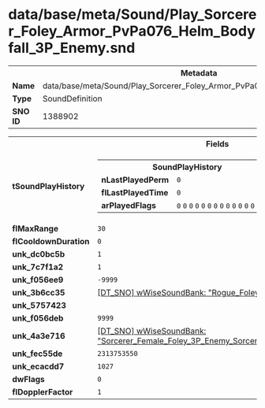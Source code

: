 <h1>data/base/meta/Sound/Play_Sorcerer_Foley_Armor_PvPa076_Helm_Bodyfall_3P_Enemy.snd</h1><table><tr><th colspan="100%">Metadata</th></tr><tr><td><b>Name</b></td><td>data/base/meta/Sound/Play_Sorcerer_Foley_Armor_PvPa076_Helm_Bodyfall_3P_Enemy.snd</td></tr><tr><td><b>Type</b></td><td>SoundDefinition</td></tr><tr><td><b>SNO ID</b></td><td>1388902</td></tr></table>

<table><tr><th colspan="100%">Fields</th></tr><tr><td><b>tSoundPlayHistory</b></td><td><table><tr><th colspan="100%">SoundPlayHistory</th></tr><tr><td><b>nLastPlayedPerm</b></td><td><code>0</code></td></tr><tr><td><b>flLastPlayedTime</b></td><td><code>0</code></td></tr><tr><td><b>arPlayedFlags</b></td><td><code>0</code>
<code>0</code>
<code>0</code>
<code>0</code>
<code>0</code>
<code>0</code>
<code>0</code>
<code>0</code>
<code>0</code>
<code>0</code>
<code>0</code>
<code>0</code>
<code>0</code>
<code>0</code>
<code>0</code>
<code>0</code>
</td></tr></table>

</td></tr><tr><td><b>flMaxRange</b></td><td><code>30</code></td></tr><tr><td><b>flCooldownDuration</b></td><td><code>0</code></td></tr><tr><td><b>unk_dc0bc5b</b></td><td><code>1</code></td></tr><tr><td><b>unk_7c7f1a2</b></td><td><code>1</code></td></tr><tr><td><b>unk_f056ee9</b></td><td><code>-9999</code></td></tr><tr><td><b>unk_3b6cc35</b></td><td><a href="..\wWiseSoundBank\Rogue_Foley_dlux100_Helm_Bodyfall_1P_MediaShared.wsb">[DT_SNO] wWiseSoundBank: "Rogue_Foley_dlux100_Helm_Bodyfall_1P_MediaShared"</a></td></tr><tr><td><b>unk_5757423</b></td><td></td></tr><tr><td><b>unk_f056deb</b></td><td><code>9999</code></td></tr><tr><td><b>unk_4a3e716</b></td><td><a href="..\wWiseSoundBank\Sorcerer_Female_Foley_3P_Enemy_Sorcerer_Foley_Armor_PvPa076_Helm_3P_Enemy.wsb">[DT_SNO] wWiseSoundBank: "Sorcerer_Female_Foley_3P_Enemy_Sorcerer_Foley_Armor_PvPa076_Helm_3P_Enemy"</a></td></tr><tr><td><b>unk_fec55de</b></td><td><code>2313753550</code></td></tr><tr><td><b>unk_ecacdd7</b></td><td><code>1027</code></td></tr><tr><td><b>dwFlags</b></td><td><code>0</code></td></tr><tr><td><b>flDopplerFactor</b></td><td><code>1</code></td></tr></table>

